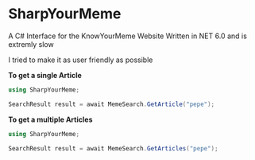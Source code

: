 # SharpYourMeme
A C# Interface for the KnowYourMeme Website
Written in NET 6.0 and is extremly slow

I tried to make it as user friendly as possible

**To get a single Article**
```cs
using SharpYourMeme;

SearchResult result = await MemeSearch.GetArticle("pepe");
```


**To get a multiple Articles**
```cs
using SharpYourMeme;

SearchResult result = await MemeSearch.GetArticles("pepe");
```
